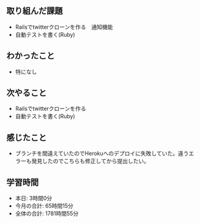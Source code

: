 ## 取り組んだ課題
- Railsでtwitterクローンを作る　通知機能
- 自動テストを書く(Ruby)
## わかったこと
- 特になし
## 次やること
- Railsでtwitterクローンを作る
- 自動テストを書く(Ruby)
## 感じたこと
- ブランチを間違えていたのでHerokuへのデプロイに失敗していた。違うエラーも発見したのでこちらも修正してから提出したい。
## 学習時間
- 本日: 3時間0分
- 今月の合計: 65時間15分
- 全体の合計: 1781時間55分
